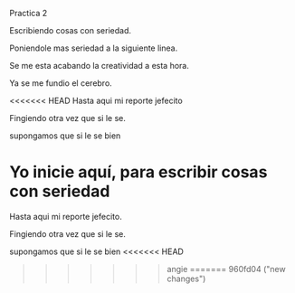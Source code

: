 Practica 2

Escribiendo cosas con seriedad.

Poniendole mas seriedad a la siguiente linea.

Se me esta acabando la creatividad a esta hora.

Ya se me fundio el cerebro.

<<<<<<< HEAD
Hasta aqui mi reporte jefecito

Fingiendo otra vez que si le se.

supongamos que si le se bien

Yo inicie aquí, para escribir cosas con seriedad
=======
Hasta aqui mi reporte jefecito.

Fingiendo otra vez que si le se.

supongamos que si le se bien
<<<<<<< HEAD
>>>>>>> angie
=======
>>>>>>> 960fd04 ("new changes")
